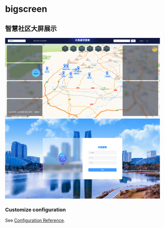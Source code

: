 # bigscreen

## 智慧社区大屏展示
![](./微信截图_20230814164840.png)
![](./微信截图_20230814165020.png)
### Customize configuration
See [Configuration Reference](https://cli.vuejs.org/config/).
